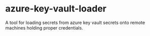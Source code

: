 # azure-key-vault-loader
A tool for loading secrets from azure key vault secrets onto remote machines holding proper credentials.
